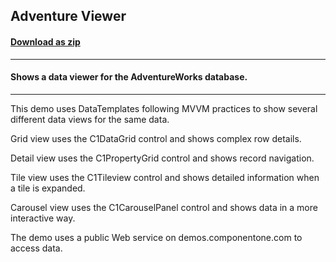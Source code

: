 ## Adventure Viewer
#### [Download as zip](https://grapecity.github.io/DownGit/#/home?url=https://github.com/GrapeCity/ComponentOne-WPF-Samples/tree/master/NET_4.6.2/General/CS/AdventureViewer)
____
#### Shows a data viewer for the AdventureWorks database.
____
This demo uses DataTemplates following MVVM practices to show several different data views for the same data.

Grid view uses the C1DataGrid control and shows complex row details.

Detail view uses the C1PropertyGrid control and shows record navigation.

Tile view uses the C1Tileview control and shows detailed information when a tile is expanded.

Carousel view uses the C1CarouselPanel control and shows data in a more interactive way.

The demo uses a public Web service on demos.componentone.com to access data.
